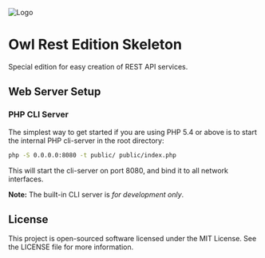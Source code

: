 ![Logo](http://owl.dmtry.me/img/repository-2.png "Owl Framework")

Owl Rest Edition Skeleton
=========================

Special edition for easy creation of REST API services.

Web Server Setup
----------------

### PHP CLI Server

The simplest way to get started if you are using PHP 5.4 or above is to start the internal PHP cli-server in the root directory:

```sh
php -S 0.0.0.0:8080 -t public/ public/index.php
```

This will start the cli-server on port 8080, and bind it to all network interfaces.

**Note:** The built-in CLI server is *for development only*.

License
-------

This project is open-sourced software licensed under the MIT License.
See the LICENSE file for more information.
